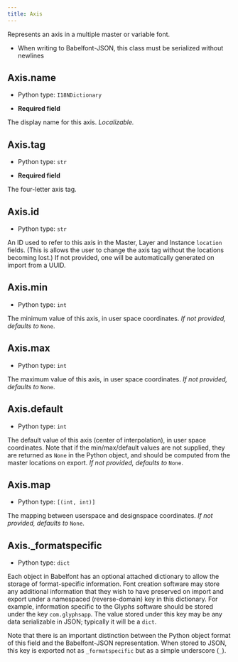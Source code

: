 ```yaml
---
title: Axis
---
```

Represents an axis in a multiple master or variable font.
* When writing to Babelfont-JSON, this class must be serialized without newlines
## Axis.name

* Python type: `I18NDictionary`

* **Required field**

The display name for this axis. *Localizable.*


## Axis.tag

* Python type: `str`

* **Required field**

The four-letter axis tag.


## Axis.id

* Python type: `str`

An ID used to refer to this axis in the Master,
Layer and Instance `location` fields. (This is allows the user to change the
axis tag without the locations becoming lost.) If not provided, one will be
automatically generated on import from a UUID.


## Axis.min

* Python type: `int`

The minimum value of this axis, in user space coordinates.
*If not provided, defaults to* `None`.


## Axis.max

* Python type: `int`

The maximum value of this axis, in user space coordinates.
*If not provided, defaults to* `None`.


## Axis.default

* Python type: `int`

The default value of this axis (center of interpolation),
in user space coordinates. Note that if the min/max/default values are not supplied,
they are returned as `None` in the Python object, and should be computed from the
master locations on export.
*If not provided, defaults to* `None`.


## Axis.map

* Python type: `[(int, int)]`

The mapping between userspace and designspace coordinates.
*If not provided, defaults to* `None`.


## Axis._formatspecific

* Python type: `dict`


Each object in Babelfont has an optional attached dictionary to allow the storage
of format-specific information. Font creation software may store any additional
information that they wish to have preserved on import and export under a
namespaced (reverse-domain) key in this dictionary. For example, information
specific to the Glyphs software should be stored under the key `com.glyphsapp`.
The value stored under this key may be any data serializable in JSON; typically
it will be a `dict`.

Note that there is an important distinction between the Python object format
of this field and the Babelfont-JSON representation. When stored to JSON, this key
is exported not as `_formatspecific` but as a simple underscore (`_`).



